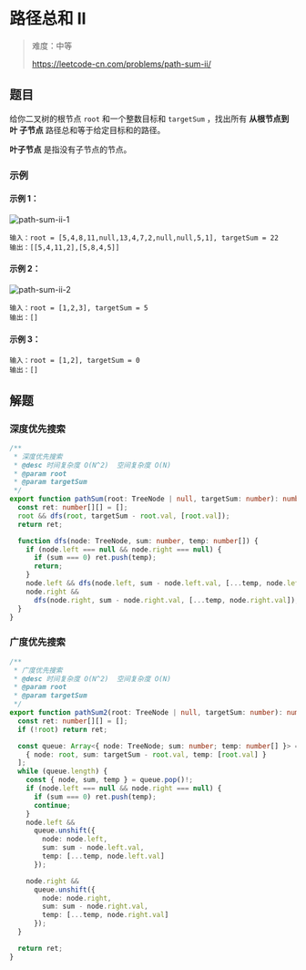 # 路径总和 II

> 难度：中等
>
> https://leetcode-cn.com/problems/path-sum-ii/

## 题目

给你二叉树的根节点 `root` 和一个整数目标和 `targetSum` ，找出所有 **从根节点到叶
子节点** 路径总和等于给定目标和的路径。

**叶子节点** 是指没有子节点的节点。

### 示例

#### 示例 1：

![path-sum-ii-1](https://user-images.githubusercontent.com/54696834/159101964-76118323-180f-4fca-a82a-3d1d36378417.jpg)

```
输入：root = [5,4,8,11,null,13,4,7,2,null,null,5,1], targetSum = 22
输出：[[5,4,11,2],[5,8,4,5]]
```

#### 示例 2：

![path-sum-ii-2](https://user-images.githubusercontent.com/54696834/159102009-42aa876a-598a-4e06-a1ae-c76a17aa8223.jpg)

```
输入：root = [1,2,3], targetSum = 5
输出：[]
```

#### 示例 3：

```
输入：root = [1,2], targetSum = 0
输出：[]
```

## 解题

### 深度优先搜索

```typescript
/**
 * 深度优先搜索
 * @desc 时间复杂度 O(N^2)  空间复杂度 O(N)
 * @param root
 * @param targetSum
 */
export function pathSum(root: TreeNode | null, targetSum: number): number[][] {
  const ret: number[][] = [];
  root && dfs(root, targetSum - root.val, [root.val]);
  return ret;

  function dfs(node: TreeNode, sum: number, temp: number[]) {
    if (node.left === null && node.right === null) {
      if (sum === 0) ret.push(temp);
      return;
    }
    node.left && dfs(node.left, sum - node.left.val, [...temp, node.left.val]);
    node.right &&
      dfs(node.right, sum - node.right.val, [...temp, node.right.val]);
  }
}
```

### 广度优先搜索

```typescript
/**
 * 广度优先搜索
 * @desc 时间复杂度 O(N^2)  空间复杂度 O(N)
 * @param root
 * @param targetSum
 */
export function pathSum2(root: TreeNode | null, targetSum: number): number[][] {
  const ret: number[][] = [];
  if (!root) return ret;

  const queue: Array<{ node: TreeNode; sum: number; temp: number[] }> = [
    { node: root, sum: targetSum - root.val, temp: [root.val] }
  ];
  while (queue.length) {
    const { node, sum, temp } = queue.pop()!;
    if (node.left === null && node.right === null) {
      if (sum === 0) ret.push(temp);
      continue;
    }
    node.left &&
      queue.unshift({
        node: node.left,
        sum: sum - node.left.val,
        temp: [...temp, node.left.val]
      });

    node.right &&
      queue.unshift({
        node: node.right,
        sum: sum - node.right.val,
        temp: [...temp, node.right.val]
      });
  }

  return ret;
}
```
